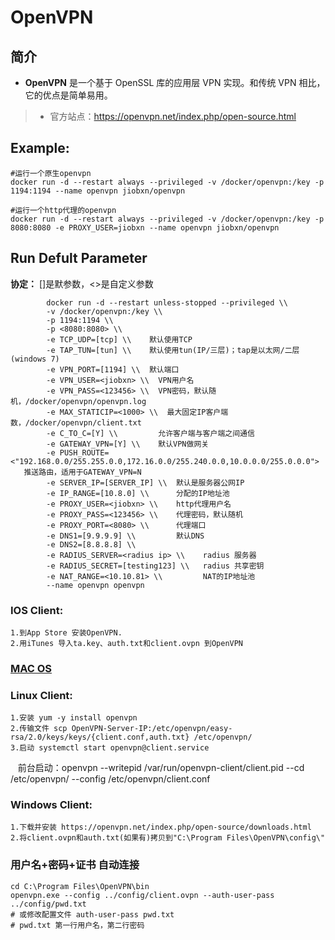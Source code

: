 OpenVPN
===
## 简介
* **OpenVPN** 是一个基于 OpenSSL 库的应用层 VPN 实现。和传统 VPN 相比，它的优点是简单易用。
> * 官方站点：https://openvpn.net/index.php/open-source.html


## Example:

    #运行一个原生openvpn
    docker run -d --restart always --privileged -v /docker/openvpn:/key -p 1194:1194 --name openvpn jiobxn/openvpn

    #运行一个http代理的openvpn
    docker run -d --restart always --privileged -v /docker/openvpn:/key -p 8080:8080 -e PROXY_USER=jiobxn --name openvpn jiobxn/openvpn
    

## Run Defult Parameter
**协定：** []是默参数，<>是自定义参数

			docker run -d --restart unless-stopped --privileged \\
			-v /docker/openvpn:/key \\
			-p 1194:1194 \\
			-p <8080:8080> \\
			-e TCP_UDP=[tcp] \\    默认使用TCP
			-e TAP_TUN=[tun] \\    默认使用tun(IP/三层)；tap是以太网/二层(windows 7)
			-e VPN_PORT=[1194] \\  默认端口
			-e VPN_USER=<jiobxn> \\  VPN用户名
			-e VPN_PASS=<123456> \\  VPN密码，默认随机，/docker/openvpn/openvpn.log
			-e MAX_STATICIP=<1000> \\  最大固定IP客户端数，/docker/openvpn/client.txt
			-e C_TO_C=[Y] \\         允许客户端与客户端之间通信
			-e GATEWAY_VPN=[Y] \\    默认VPN做网关
			-e PUSH_ROUTE=<"192.168.0.0/255.255.0.0,172.16.0.0/255.240.0.0,10.0.0.0/255.0.0.0">    推送路由，适用于GATEWAY_VPN=N
			-e SERVER_IP=[SERVER_IP] \\  默认是服务器公网IP
			-e IP_RANGE=[10.8.0] \\      分配的IP地址池
			-e PROXY_USER=<jiobxn> \\    http代理用户名
			-e PROXY_PASS=<123456> \\    代理密码，默认随机
			-e PROXY_PORT=<8080> \\      代理端口
			-e DNS1=[9.9.9.9] \\         默认DNS
			-e DNS2=[8.8.8.8] \\
			-e RADIUS_SERVER=<radius ip> \\    radius 服务器
			-e RADIUS_SECRET=[testing123] \\   radius 共享密钥
			-e NAT_RANGE=<10.10.81> \\         NAT的IP地址池
			--name openvpn openvpn

### IOS Client:

    1.到App Store 安装OpenVPN.
    2.用iTunes 导入ta.key、auth.txt和client.ovpn 到OpenVPN

### [MAC OS](https://tunnelblick.net/index.html)

### Linux Client:

    1.安装 yum -y install openvpn
    2.传输文件 scp OpenVPN-Server-IP:/etc/openvpn/easy-rsa/2.0/keys/keys/{client.conf,auth.txt} /etc/openvpn/
    3.启动 systemctl start openvpn@client.service
    前台启动：openvpn --writepid /var/run/openvpn-client/client.pid --cd /etc/openvpn/ --config /etc/openvpn/client.conf

### Windows Client:

    1.下载并安装 https://openvpn.net/index.php/open-source/downloads.html
    2.将client.ovpn和auth.txt(如果有)拷贝到"C:\Program Files\OpenVPN\config\"

### 用户名+密码+证书 自动连接

    cd C:\Program Files\OpenVPN\bin
    openvpn.exe --config ../config/client.ovpn --auth-user-pass ../config/pwd.txt
    # 或修改配置文件 auth-user-pass pwd.txt
    # pwd.txt 第一行用户名，第二行密码
